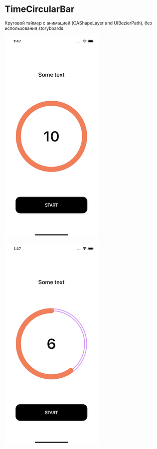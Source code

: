 # TimeCircularBar

Круговой таймер с анимацией (CAShapeLayer and UIBezierPath), без использования storyboards

![alt text](https://github.com/byLLIPyT/TimeCircularBar/blob/8dd57221929cce539e90f6cb61995c589765cfc6/clock1.png)

![alt text](https://github.com/byLLIPyT/TimeCircularBar/blob/8dd57221929cce539e90f6cb61995c589765cfc6/clock2.png)
